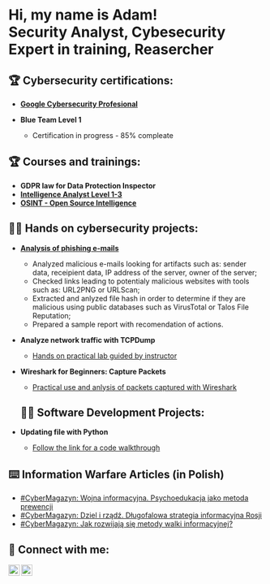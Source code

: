 <h1>Hi, my name is Adam! <br/><a>Security Analyst</a>, <a>Cybesecurity Expert in training</a>, Reasercher</a></h1>

<h2> 🏆 Cybersecurity certifications:</h2>

- [<b>Google Cybersecurity Profesional</b>](https://coursera.org/share/1b16e1882444d895a2124238abe8bc10)

- <b>Blue Team Level 1</b>
  - Certification in progress - 85% compleate

<h2> 🏆 Courses and trainings:</h2>

- <b>GDPR law for Data Protection Inspector</b>
- [<b>Intelligence Analyst Level 1-3</b>](https://www.udemy.com/certificate/UC-587504fb-2db0-434e-b5e6-f2c722662ce9/)
- [<b>OSINT - Open Source Intelligence</b>](https://www.udemy.com/certificate/UC-b185449a-3135-464f-864c-2e58c34e3b2f/)

  
<h2>👨‍💻 Hands on cybersecurity projects:</h2>

- [<b>Analysis of phishing e-mails</b>](https://elearning.securityblue.team/public/lab-certificate/2bbe408f-1fe0-4a24-ad44-3bcd3cff6b4e)
  - Analyzed malicious e-mails looking for artifacts such as: sender data, receipient data, IP address of the server, owner of the server;
  - Checked links leading to potentialy malicious websites with tools such as: URL2PNG or URLScan;
  - Extracted and anlyzed file hash in order to determine if they are malicious using public databases such as VirusTotal or Talos File Reputation;
  - Prepared a sample report with recomendation of actions.
- <b>Analyze network traffic with TCPDump</b>
  - [Hands on practical lab guided by instructor](https://coursera.org/share/311cc17ff9773fe31531f8acae3ac83d)
- <b>Wireshark for Beginners: Capture Packets</b>
  - [Practical use and anlysis of packets captured with Wireshark](https://coursera.org/share/6e8b929f9dcb0e8dedf16d0aa73b7cfc)

 
  <h2>👨‍💻 Software Development Projects:</h2>
- <b>Updating file with Python</b>
  - [Follow the link for a code walkthrough](https://github.com/AdamSadowski/Update-File-with-Python)
    

<h2> ⌨️ Information Warfare Articles (in Polish)</h2>

- [#CyberMagazyn: Wojna informacyjna. Psychoedukacja jako metoda prewencji](https://cyberdefence24.pl/cyberbezpieczenstwo/cybermagazyn-wojna-informacyjna-psychoedukacja-jako-metoda-prewencji)
- [#CyberMagazyn: Dziel i rządź. Długofalowa strategia informacyjna Rosji](https://cyberdefence24.pl/cyberbezpieczenstwo/cybermagazyn-dziel-i-rzadz-dlugofalowa-strategia-informacyjna-rosji )
- [#CyberMagazyn: Jak rozwijają się metody walki informacyjnej?](https://cyberdefence24.pl/cyberbezpieczenstwo/cybermagazyn-jak-rozwijaja-sie-metody-walki-informacyjnej)


<h2> 🤳 Connect with me:</h2>

[<img align="left" alt="AdamSados | Twitter" width="22px" src="https://cdn.jsdelivr.net/npm/simple-icons@v3/icons/twitter.svg" />][twitter]
[<img align="left" alt="AdamSadowski | LinkedIn" width="22px" src="https://cdn.jsdelivr.net/npm/simple-icons@v3/icons/linkedin.svg" />][linkedin]


[twitter]: https://twitter.com/AdamSados
[linkedin]: https://www.linkedin.com/in/adam-sadowski-b137ba62/
